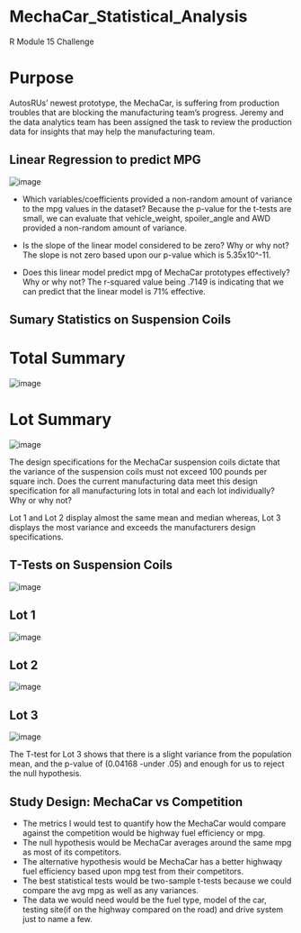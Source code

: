 # MechaCar_Statistical_Analysis
R Module 15 Challenge

# Purpose 
AutosRUs’ newest prototype, the MechaCar, is suffering from production troubles that are blocking the manufacturing team’s progress. 
Jeremy and the data analytics team has been assigned the task to review the production data for insights that may help the manufacturing team.

## Linear Regression to predict MPG
![image](https://user-images.githubusercontent.com/30275459/149667724-f65b389d-845c-4bc0-992e-25fdf341aa0b.png)

* Which variables/coefficients provided a non-random amount of variance to the mpg values in the dataset?
Because the p-value for the t-tests are small, we can evaluate that vehicle_weight, spoiler_angle and AWD provided a non-random amount of variance.  

* Is the slope of the linear model considered to be zero? Why or why not?
The slope is not zero based upon our p-value which is 5.35x10^-11.

* Does this linear model predict mpg of MechaCar prototypes effectively? Why or why not?
The r-squared value being .7149 is indicating that we can predict that the linear model is 71% effective.  

## Sumary Statistics on Suspension Coils
# Total Summary
![image](https://user-images.githubusercontent.com/30275459/149673567-d9155658-1af5-4a2d-8368-5a25a1fc32cf.png)

# Lot Summary
![image](https://user-images.githubusercontent.com/30275459/149673656-80b5354a-304f-487b-989f-0d020d733212.png)

The design specifications for the MechaCar suspension coils dictate that the variance of the suspension coils must not exceed 100 pounds per square inch. Does the current manufacturing data meet this design specification for all manufacturing lots in total and each lot individually? Why or why not?

Lot 1 and Lot 2 display almost the same mean and median whereas, Lot 3 displays the most variance 
and exceeds the manufacturers design specifications.  

## T-Tests on Suspension Coils
![image](https://user-images.githubusercontent.com/30275459/149674482-ec24c769-420a-431b-b5d9-ce7fd72c004c.png)

## Lot 1
![image](https://user-images.githubusercontent.com/30275459/149674678-10da7f17-c83c-467d-9bb4-f89208baeca6.png)

## Lot 2
![image](https://user-images.githubusercontent.com/30275459/149674698-3b8ce426-adc7-4898-ad8b-a8882c7bec15.png)

## Lot 3
![image](https://user-images.githubusercontent.com/30275459/149674743-bbd3ef35-c69b-4f29-b324-8a530dca38bf.png)

The T-test for Lot 3 shows that there is a slight variance from the population mean, and the p-value of (0.04168 -under .05) and enough for us to reject the null hypothesis.

##  Study Design: MechaCar vs Competition
* The metrics I would test to quantify how the MechaCar would compare against the competition would be highway fuel efficiency or mpg.  
* The null hypothesis would be MechaCar averages around the same mpg as most of its competitors.
* The alternative hypothesis would be MechaCar has a better highwaqy fuel efficiency based upon mpg test from their competitors. 
* The best statistical tests would be two-sample t-tests because we could compare the avg mpg as well as any variances.
* The data we would need would be the fuel type, model of the car, testing site(if on the highway compared on the road) and drive system just to name a few.   





